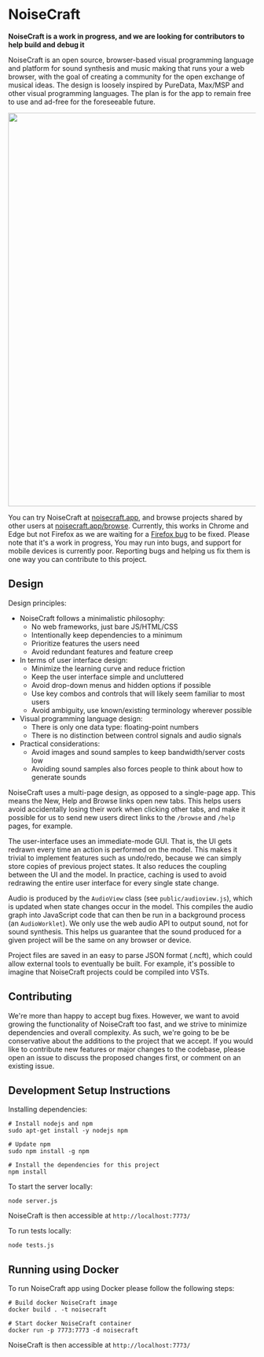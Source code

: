 # NoiseCraft

**NoiseCraft is a work in progress, and we are looking for contributors to help build and debug it**

NoiseCraft is an open source, browser-based visual programming language and platform for
sound synthesis and music making that runs your a web browser, with the goal of creating
a community for the open exchange of musical ideas. The design is loosely inspired by
PureData, Max/MSP and other visual programming languages.
The plan is for the app to remain free to use and ad-free for the foreseeable future.

<p align="center">
  <img width="800" src="doc/screenshot.png">
</p>

You can try NoiseCraft at [noisecraft.app](https://noisecraft.app), and browse projects shared by other
users at [noisecraft.app/browse](https://noisecraft.app/browse). Currently, this works in Chrome and Edge but not
Firefox as we are waiting for a [Firefox bug](https://bugzilla.mozilla.org/show_bug.cgi?id=1572644) to be fixed.
Please note that it's a work in progress,
You may run into bugs, and support for mobile devices is currently poor. Reporting
bugs and helping us fix them is one way you can contribute to this project.

## Design

Design principles:
- NoiseCraft follows a minimalistic philosophy:
  - No web frameworks, just bare JS/HTML/CSS
  - Intentionally keep dependencies to a minimum
  - Prioritize features the users need
  - Avoid redundant features and feature creep
- In terms of user interface design:
  - Minimize the learning curve and reduce friction
  - Keep the user interface simple and uncluttered
  - Avoid drop-down menus and hidden options if possible
  - Use key combos and controls that will likely seem familiar to most users
  - Avoid ambiguity, use known/existing terminology wherever possible
- Visual programming language design:
  - There is only one data type: floating-point numbers
  - There is no distinction between control signals and audio signals
- Practical considerations:
  - Avoid images and sound samples to keep bandwidth/server costs low
  - Avoiding sound samples also forces people to think about how to generate sounds

NoiseCraft uses a multi-page design, as opposed to a single-page app. This means
the New, Help and Browse links open new tabs. This helps users avoid accidentally
losing their work when clicking other tabs, and make it possible for us to send new users
direct links to the `/browse` and `/help` pages, for example.

The user-interface uses an immediate-mode GUI. That is, the UI gets redrawn every time
an action is performed on the model. This makes it trivial to implement features such
as undo/redo, because we can simply store copies of previous project states. It also reduces
the coupling between the UI and the model. In practice, caching is used to avoid
redrawing the entire user interface for every single state change.

Audio is produced by the `AudioView` class (see `public/audioview.js`), which is
updated when state changes
occur in the model. This compiles the audio graph into JavaScript code that can then
be run in a background process (an `AudioWorklet`). We only use the web audio API
to output sound, not for sound synthesis. This helps us guarantee that the sound
produced for a given project will be the same on any browser or device.

Project files are saved in an easy to parse JSON format (.ncft), which could allow
external tools to eventually be built. For example, it's possible to imagine that
NoiseCraft projects could be compiled into VSTs.

## Contributing

We're more than happy to accept bug fixes. However, we want to avoid growing the
functionality of NoiseCraft too fast, and we strive to minimize dependencies and
overall complexity.
As such, we're going to be
be conservative about the additions to the project that we accept. If you would
like to contribute new features or major changes to the codebase, please open an
issue to discuss the proposed changes first, or comment on an existing issue.

## Development Setup Instructions

Installing dependencies:

```
# Install nodejs and npm
sudo apt-get install -y nodejs npm

# Update npm
sudo npm install -g npm

# Install the dependencies for this project
npm install
```

To start the server locally:

```
node server.js
```

NoiseCraft is then accessible at `http://localhost:7773/`

To run tests locally:

```
node tests.js
```

## Running using Docker

To run NoiseCraft app using Docker please follow the following steps:
```
# Build docker NoiseCraft image
docker build . -t noisecraft

# Start docker NoiseCraft container
docker run -p 7773:7773 -d noisecraft
```

NoiseCraft is then accessible at `http://localhost:7773/`